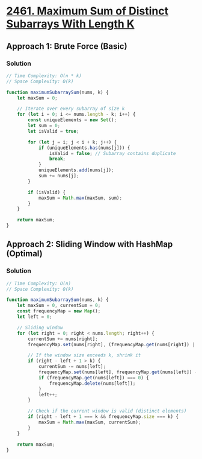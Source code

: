# [2461. Maximum Sum of Distinct Subarrays With Length K](https://leetcode.com/problems/maximum-sum-of-distinct-subarrays-with-length-k/)

## Approach 1: Brute Force (Basic)

### Solution
```javascript
// Time Complexity: O(n * k)
// Space Complexity: O(k)

function maximumSubarraySum(nums, k) {
    let maxSum = 0;

    // Iterate over every subarray of size k
    for (let i = 0; i <= nums.length - k; i++) {
        const uniqueElements = new Set();
        let sum = 0;
        let isValid = true;

        for (let j = i; j < i + k; j++) {
            if (uniqueElements.has(nums[j])) {
                isValid = false; // Subarray contains duplicate
                break;
            }
            uniqueElements.add(nums[j]);
            sum += nums[j];
        }

        if (isValid) {
            maxSum = Math.max(maxSum, sum);
        }
    }

    return maxSum;
}
```

## Approach 2: Sliding Window with HashMap (Optimal)

### Solution
```javascript
// Time Complexity: O(n)
// Space Complexity: O(k)

function maximumSubarraySum(nums, k) {
    let maxSum = 0, currentSum = 0;
    const frequencyMap = new Map();
    let left = 0;

    // Sliding window
    for (let right = 0; right < nums.length; right++) {
        currentSum += nums[right];
        frequencyMap.set(nums[right], (frequencyMap.get(nums[right]) || 0) + 1);

        // If the window size exceeds k, shrink it
        if (right - left + 1 > k) {
            currentSum -= nums[left];
            frequencyMap.set(nums[left], frequencyMap.get(nums[left]) - 1);
            if (frequencyMap.get(nums[left]) === 0) {
                frequencyMap.delete(nums[left]);
            }
            left++;
        }

        // Check if the current window is valid (distinct elements)
        if (right - left + 1 === k && frequencyMap.size === k) {
            maxSum = Math.max(maxSum, currentSum);
        }
    }

    return maxSum;
}
```

